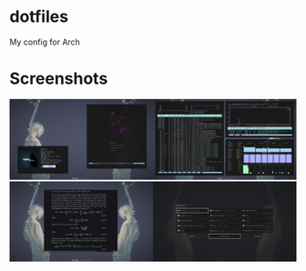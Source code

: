 # dotfiles
My config for Arch

# Screenshots

![screenshots](https://raw.githubusercontent.com/h4pZ/h4rch/master/.screenshot.png)
![screenshots](https://raw.githubusercontent.com/h4pZ/h4rch/master/.screenshot2.png)

